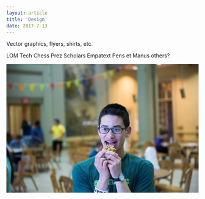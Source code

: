 ```yaml
---
layout: article
title: 'Design'
date: 2017-7-13
---
```


Vector graphics, flyers, shirts, etc.

LOM
Tech Chess
Prez Scholars
Empatext
Pens et Manus
others?


![food][food]



[top]: /img/mug-cake/top-of-cake.jpg#L
[cake]: /img/mug-cake/cake-w-bites.jpg#L
[food]: /img/mug-cake/love-food.jpg#L
[breakfast]: /img/mug-cake/random-breakfast.jpg#L
[empanadas]: /img/mug-cake/empanadas.jpg#L
[empanadas-more]: /img/mug-cake/empanada-3.jpg#L
[salmon]: /img/mug-cake/salmon.jpg#L
[eatsal]: /img/mug-cake/eat-salmon.jpg#L
